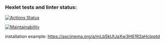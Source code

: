 ### Hexlet tests and linter status:
[![Actions Status](https://github.com/Mcvvp/python-project-49/workflows/hexlet-check/badge.svg)](https://github.com/Mcvvp/python-project-49/actions)

[![Maintainability](https://api.codeclimate.com/v1/badges/057d5104969bab9d8b55/maintainability)](https://codeclimate.com/github/Mcvvp/python-project-49/maintainability)

installation example:
https://asciinema.org/a/mLb5kUtJaXw3H61R2aHclpptd
